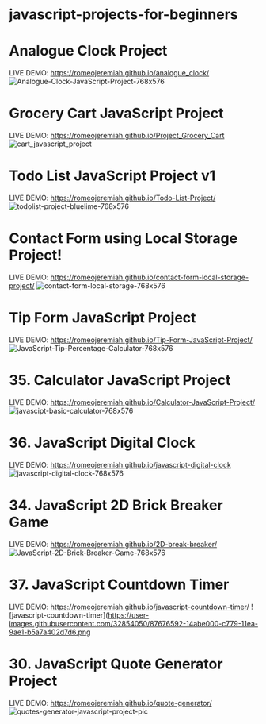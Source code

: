 # javascript-projects-for-beginners


# Analogue Clock Project
LIVE DEMO: https://romeojeremiah.github.io/analogue_clock/
![Analogue-Clock-JavaScript-Project-768x576](https://user-images.githubusercontent.com/32854050/87674862-e3321500-c776-11ea-9f0a-5ffd2e97b6d7.png)

# Grocery Cart JavaScript Project
LIVE DEMO: https://romeojeremiah.github.io/Project_Grocery_Cart
![cart_javascript_project](https://user-images.githubusercontent.com/32854050/87674866-e3caab80-c776-11ea-9b7d-c25fe2c56a3c.jpg)

# Todo List JavaScript Project v1
LIVE DEMO: https://romeojeremiah.github.io/Todo-List-Project/
![todolist-project-bluelime-768x576](https://user-images.githubusercontent.com/32854050/87674988-1674a400-c777-11ea-91f4-81ea2d54373f.png)

# Contact Form using Local Storage Project!
LIVE DEMO: https://romeojeremiah.github.io/contact-form-local-storage-project/
![contact-form-local-storage-768x576](https://user-images.githubusercontent.com/32854050/87674990-170d3a80-c777-11ea-8345-305bab3a7087.png)

# Tip Form JavaScript Project
LIVE DEMO: https://romeojeremiah.github.io/Tip-Form-JavaScript-Project/
![JavaScript-Tip-Percentage-Calculator-768x576](https://user-images.githubusercontent.com/32854050/87674992-18d6fe00-c777-11ea-85bc-193b75d74c79.png)

# 35. Calculator JavaScript Project
LIVE DEMO: https://romeojeremiah.github.io/Calculator-JavaScript-Project/
![javascipt-basic-calculator-768x576](https://user-images.githubusercontent.com/32854050/87674993-196f9480-c777-11ea-91c9-5eb923dd9e9d.png)

# 36. JavaScript Digital Clock
LIVE DEMO: https://romeojeremiah.github.io/javascript-digital-clock
![javascript-digital-clock-768x576](https://user-images.githubusercontent.com/32854050/87674994-196f9480-c777-11ea-8a9a-51a570ff0c72.png)

# 34. JavaScript 2D Brick Breaker Game
LIVE DEMO: https://romeojeremiah.github.io/2D-break-breaker/
![JavaScript-2D-Brick-Breaker-Game-768x576](https://user-images.githubusercontent.com/32854050/87675127-4328bb80-c777-11ea-9bcb-50e2b20f6251.png)

# 37. JavaScript Countdown Timer
LIVE DEMO: https://romeojeremiah.github.io/javascript-countdown-timer/
![javascript-countdown-timer](https://user-images.githubusercontent.com/32854050/87676592-14abe000-c779-11ea-9ae1-b5a7a402d7d6.png

# 30. JavaScript Quote Generator Project
LIVE DEMO: https://romeojeremiah.github.io/quote-generator/
![quotes-generator-javascript-project-pic](https://user-images.githubusercontent.com/32854050/87677004-8edc6480-c779-11ea-8f38-0938ef77c953.png)



